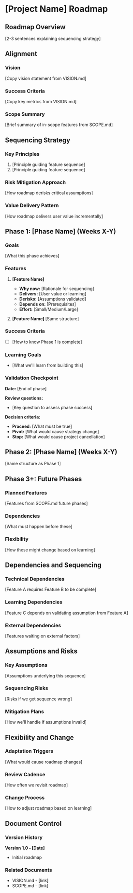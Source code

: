 # [Project Name] Roadmap

## Roadmap Overview
[2-3 sentences explaining sequencing strategy]

## Alignment

### Vision
[Copy vision statement from VISION.md]

### Success Criteria
[Copy key metrics from VISION.md]

### Scope Summary
[Brief summary of in-scope features from SCOPE.md]

## Sequencing Strategy

### Key Principles
1. [Principle guiding feature sequence]
2. [Principle guiding feature sequence]

### Risk Mitigation Approach
[How roadmap derisks critical assumptions]

### Value Delivery Pattern
[How roadmap delivers user value incrementally]

## Phase 1: [Phase Name] (Weeks X-Y)

### Goals
[What this phase achieves]

### Features

1. **[Feature Name]**
   - **Why now:** [Rationale for sequencing]
   - **Delivers:** [User value or learning]
   - **Derisks:** [Assumptions validated]
   - **Depends on:** [Prerequisites]
   - **Effort:** [Small/Medium/Large]

2. **[Feature Name]**
   [Same structure]

### Success Criteria
- [ ] [How to know Phase 1 is complete]

### Learning Goals
- [What we'll learn from building this]

### Validation Checkpoint

**Date:** [End of phase]

**Review questions:**
- [Key question to assess phase success]

**Decision criteria:**
- **Proceed:** [What must be true]
- **Pivot:** [What would cause strategy change]
- **Stop:** [What would cause project cancellation]

## Phase 2: [Phase Name] (Weeks X-Y)

[Same structure as Phase 1]

## Phase 3+: Future Phases

### Planned Features
[Features from SCOPE.md future phases]

### Dependencies
[What must happen before these]

### Flexibility
[How these might change based on learning]

## Dependencies and Sequencing

### Technical Dependencies
[Feature A requires Feature B to be complete]

### Learning Dependencies
[Feature C depends on validating assumption from Feature A]

### External Dependencies
[Features waiting on external factors]

## Assumptions and Risks

### Key Assumptions
[Assumptions underlying this sequence]

### Sequencing Risks
[Risks if we get sequence wrong]

### Mitigation Plans
[How we'll handle if assumptions invalid]

## Flexibility and Change

### Adaptation Triggers
[What would cause roadmap changes]

### Review Cadence
[How often we revisit roadmap]

### Change Process
[How to adjust roadmap based on learning]

## Document Control

### Version History
**Version 1.0 - [Date]**
- Initial roadmap

### Related Documents
- VISION.md - [link]
- SCOPE.md - [link]
